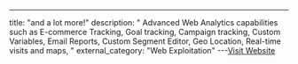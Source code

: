 ---
title: "and a lot more!"
description: "
Advanced Web Analytics capabilities such as E-commerce Tracking, Goal tracking, Campaign tracking,
Custom Variables, Email Reports, Custom Segment Editor, Geo Location, Real-time visits and maps, 
"
external_category: "Web Exploitation"
---[Visit Website](https://matomo.org/feature-overview/)

